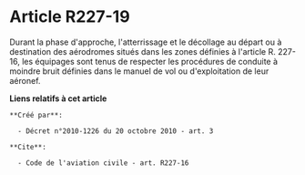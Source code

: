 # Article R227-19

Durant la phase d'approche, l'atterrissage et le décollage au départ ou à destination des aérodromes situés dans les zones
définies à l'article R. 227-16, les équipages sont tenus de respecter les procédures de conduite à moindre bruit définies
dans le manuel de vol ou d'exploitation de leur aéronef.

**Liens relatifs à cet article**

	**Créé par**:

	  - Décret n°2010-1226 du 20 octobre 2010 - art. 3

	**Cite**:

	  - Code de l'aviation civile - art. R227-16
